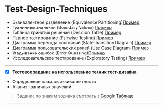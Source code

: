 # Test-Design-Techniques

* Эквивалентное разделение (Equivalence Partitioning)[Пример](https://docs.google.com/spreadsheets/d/1Ele9_ULjbj-KigNjlLJ36UMk3hyfLomq/edit#gid=503939642)
* Граничные значения (Boundary Values)
    [Пример](https://docs.google.com/spreadsheets/d/1md6yp7h3GA-b8eBSFbkjF1QdSkfflP8u/edit#gid=1614857043)    
* Таблица принятия решений (Desicion Table) [Пример](https://docs.google.com/spreadsheets/d/1JyP-IzOEhOSS8Hg_CiyxJl-FUvZwrMtt/edit#gid=1172003959)
* Парное тестирование (Pairwise Testing) [Пример](https://docs.google.com/spreadsheets/d/168YNBWrGP9INb1bSDaOepBggGWiBxqA9/edit#gid=843427114)
* Диаграмма перехода состояний (State-transition Diagram) [Пример](https://docs.google.com/spreadsheets/d/1ub6R-j9NLg-xQUi3_p6RAGbE1cLi09bK/edit#gid=319804793)
* Диаграмма пользовательских ролей (Use Case Diagram) [Пример](https://docs.google.com/spreadsheets/d/1uqmKkYKkSvXkSz6ZPX5TaPU0Kdi0-2nK/edit#gid=731404773)
* Угадывание ошибок (Error Guessing)[Пример](https://docs.google.com/spreadsheets/d/1XI-xaMZk7nl34tKFiiA-3ToE9BzYU18K/edit#gid=1919671969)
* Исследовательское тестирование (Exploratory Testing) [Пример](https://docs.google.com/spreadsheets/d/1P965tNmfIaEWIeCtD1aKL-qjxtljLRTi/edit#gid=1970954576)

---
- [X] **Тестовое задание на использование техник тест-дизайна**

+ Определение классов эквивалентности
+ Анализ граничных значений


> Задание по знакам зодиака смотреть в [Google Таблице](https://docs.google.com/spreadsheets/d/1ih8mvV9J-LW11G9QJpe5BVmALeGRlF98/edit#gid=1366835506)
----

